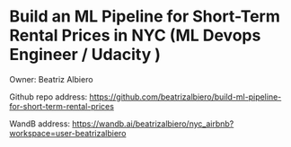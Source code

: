 # Build an ML Pipeline for Short-Term Rental Prices in NYC (ML Devops Engineer / Udacity )

Owner: Beatriz Albiero

Github repo address: https://github.com/beatrizalbiero/build-ml-pipeline-for-short-term-rental-prices

WandB address: https://wandb.ai/beatrizalbiero/nyc_airbnb?workspace=user-beatrizalbiero
